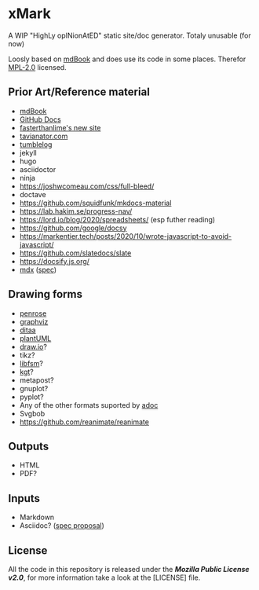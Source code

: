 # xMark

A WIP "HighLy opINionAtED" static site/doc generator. Totaly unusable (for now)

Loosly based on [mdBook](https://github.com/rust-lang/mdbook) and does use its code in some places.
Therefor [MPL-2.0](LICENSE) licensed.

## Prior Art/Reference material

- [mdBook](https://github.com/rust-lang/mdbook)
- [GitHub Docs](https://github.com/github/docs)
- [fasterthanlime's new site](https://fasterthanli.me/articles/a-new-website-for-2020)
- [tavianator.com](https://github.com/tavianator/tavianator.com)
- [tumblelog](https://github.com/john-bokma/tumblelog)
- jekyll
- hugo
- asciidoctor
- ninja
- https://joshwcomeau.com/css/full-bleed/
- doctave
- https://github.com/squidfunk/mkdocs-material
- https://lab.hakim.se/progress-nav/
- https://lord.io/blog/2020/spreadsheets/ (esp futher reading)
- https://github.com/google/docsy
- https://markentier.tech/posts/2020/10/wrote-javascript-to-avoid-javascript/
- https://github.com/slatedocs/slate
- https://docsify.js.org/
- [mdx](https://github.com/mdx-js/mdx) ([spec](https://github.com/mdx-js/specification))


## Drawing forms

- [penrose](https://github.com/penrose/penrose)
- [graphviz](https://graphviz.org/)
- [ditaa](https://github.com/stathissideris/ditaa)
- [plantUML](https://plantuml.com/)
- [draw.io](https://app.diagrams.net/)?
- tikz?
- [libfsm](https://github.com/katef/libfsm)?
- [kgt](https://github.com/katef/kgt)?
- metapost?
- gnuplot?
- pyplot?
- Any of the other formats suported by [adoc](https://github.com/asciidoctor/asciidoctor-diagram/blob/fd8ab7d9eb9d5de3c55a0e27c4276206c728a917/README.adoc#creating-a-diagram)
- Svgbob
- https://github.com/reanimate/reanimate

## Outputs

- HTML
- PDF?

## Inputs

- Markdown
- Asciidoc? ([spec proposal](https://projects.eclipse.org/proposals/asciidoc-language))

## License

All the code in this repository is released under the ***Mozilla Public License v2.0***, for more information take a look at the [LICENSE] file.

